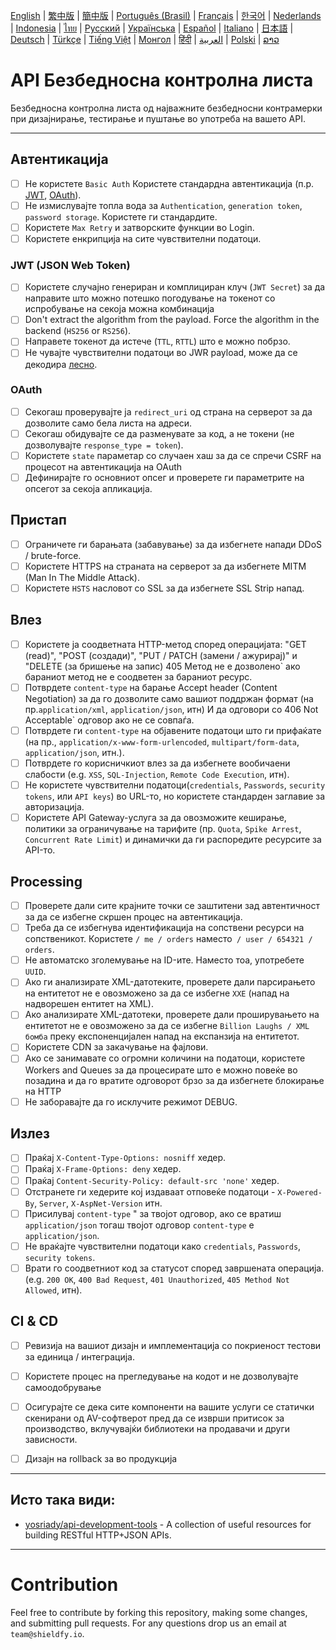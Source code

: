 [English](./README.md) | [繁中版](./README-tw.md) | [簡中版](./README-zh.md) | [Português (Brasil)](./README-pt_BR.md) | [Français](./README-fr.md) | [한국어](./README-ko.md) | [Nederlands](./README-nl.md) | [Indonesia](./README-id.md) | [ไทย](./README-th.md) | [Русский](./README-ru.md) | [Українська](./README-uk.md) | [Español](./README-es.md) | [Italiano](./README-it.md) | [日本語](./README-ja.md) | [Deutsch](./README-de.md) | [Türkçe](./README-tr.md) | [Tiếng Việt](./README-vi.md) | [Монгол](./README-mn.md) | [हिंदी](./README-hi.md) | [العربية](./README-ar.md) | [Polski](./README-pl.md) | [ລາວ](./README-lo.md)

# API Безбедносна контролна листа
Безбедносна контролна листа од најважните безбедносни контрамерки при дизајнирање, тестирање и пуштање во употреба на вашето API.


---

## Автентикација
- [ ] Не користете `Basic Auth` Користете стандардна автентикација (п.р. [JWT](https://jwt.io/), [OAuth](https://oauth.net/)).
- [ ] Не измислувајте топла вода за `Authentication`, `generation token`, `password storage`. Користете ги стандардите.
- [ ] Користете `Max Retry` и затворските функции во Login.
- [ ] Користете енкрипција на сите чувствителни податоци.

### JWT (JSON Web Token)
- [ ] Користете случајно генериран и комплициран клуч (`JWT Secret`) за да направите што можно потешко погодување на токенот со испробување на секоја можна комбинација
- [ ] Don't extract the algorithm from the payload. Force the algorithm in the backend (`HS256` or `RS256`).
- [ ] Направете токенот да истече (`TTL`, `RTTL`) што е можно побрзо.
- [ ] Не чувајте чувствителни податоци во JWR payload, може да се декодира [лесно](https://jwt.io/#debugger-io).

### OAuth
- [ ] Секогаш проверувајте ја `redirect_uri` од страна на серверот за да дозволите само бела листа на адреси.
- [ ] Секогаш обидувајте се да разменувате за код, а не токени (не дозволувајте `response_type = token`).
- [ ] Користете `state` параметар со случаен хаш за да се спречи CSRF на процесот на автентикација на OAuth
- [ ] Дефинирајте го основниот опсег и проверете ги параметрите на опсегот за секоја апликација.

## Пристап
- [ ] Ограничете ги барањата (забавување) за да избегнете напади DDoS / brute-force.
- [ ] Користете HTTPS на страната на серверот за да избегнете MITM (Man In The Middle Attack).
- [ ] Користете `HSTS` насловот со SSL за да избегнете SSL Strip напад.

## Влез
- [ ] Користете ја соодветната HTTP-метод според операцијата: "GET (read)", "POST (создади)", "PUT / PATCH (замени / ажурирај)" и "DELETE (за бришење на запис) 405 Метод не е дозволено` ако бараниот метод не е соодветен за бараниот ресурс.
- [ ] Потврдете `content-type` на барање Accept header (Content Negotiation) за да го дозволите само вашиот поддржан формат (на пр.`application/xml`, `application/json`, итн) И да одговори со 406 Not Acceptable` одговор ако не се совпаѓа.
- [ ] Потврдете ги `content-type` на објавените податоци што ги прифаќате (на пр., `application/x-www-form-urlencoded`, `multipart/form-data`, `application/json`, итн.).
- [ ] Потврдете го корисничкиот влез за да избегнете вообичаени слабости (e.g. `XSS`, `SQL-Injection`, `Remote Code Execution`, итн).
- [ ] Не користете чувствителни податоци(`credentials`, `Passwords`, `security tokens`, или `API keys`) во URL-то, но користете стандарден заглавие за авторизација.
- [ ] Користете API Gateway-услуга за да овозможите кеширање, политики за ограничување на тарифите (пр. `Quota`, `Spike Arrest`, `Concurrent Rate Limit`) и динамички да ги распоредите ресурсите за API-то.

## Processing
- [ ] Проверете дали сите крајните точки се заштитени зад автентичност за да се избегне скршен процес на автентикација.
- [ ] Треба да се избегнува идентификација на сопствени ресурси на сопственикот. Користете `/ me / orders` наместо` / user / 654321 / orders`.
- [ ] Не автоматско зголемување на ID-ите. Наместо тоа, употребете `UUID`.
- [ ] Ако ги анализирате XML-датотеките, проверете дали парсирањето на ентитетот не е овозможено за да се избегне `XXE` (напад на надворешен ентитет на XML).
- [ ] Ако анализирате XML-датотеки, проверете дали проширувањето на ентитетот не е овозможено за да се избегне `Billion Laughs / XML бомба` преку експоненцијален напад на експанзија на ентитетот.
- [ ] Користете CDN за закачување на фајлови.
- [ ] Ако се занимавате со огромни количини на податоци, користете Workers and Queues за да процесирате што е можно повеќе во позадина и да го вратите одговорот брзо за да избегнете блокирање на HTTP
- [ ] Не заборавајте да го исклучите режимот DEBUG.

## Излез
- [ ] Праќај `X-Content-Type-Options: nosniff` хедер.
- [ ] Праќај `X-Frame-Options: deny` хедер.
- [ ] Праќај `Content-Security-Policy: default-src 'none'` хедер.
- [ ] Отстранете ги хедерите кој издаваат отповеќе податоци - `X-Powered-By`, `Server`, `X-AspNet-Version` итн.
- [ ] Присилувај `content-type` " за твојот одговор, ако се вратиш `application/json` тогаш твојот одговор `content-type` е `application/json`.
- [ ] Не враќајте чувствителни податоци како `credentials`, `Passwords`, `security tokens`.
- [ ] Врати го соодветниот код за статусот според завршената операција. (e.g. `200 OK`, `400 Bad Request`, `401 Unauthorized`, `405 Method Not Allowed`, итн).

## CI & CD
- [ ] Ревизија на вашиот дизајн и имплементација со покриеност тестови за единица / интеграција.
- [ ] Користете процес на прегледување на кодот и не дозволувајте самоодобрување
- [ ] Осигурајте се дека сите компоненти на вашите услуги се статички скенирани од AV-софтверот пред да се изврши притисок за производство, вклучувајќи библиотеки на продавачи и други зависности.
- [ ] Дизајн на rollback за во продукција


---

## Исто така види:
- [yosriady/api-development-tools](https://github.com/yosriady/api-development-tools) - A collection of useful resources for building RESTful HTTP+JSON APIs.


---

# Contribution
Feel free to contribute by forking this repository, making some changes, and submitting pull requests. For any questions drop us an email at `team@shieldfy.io`.
